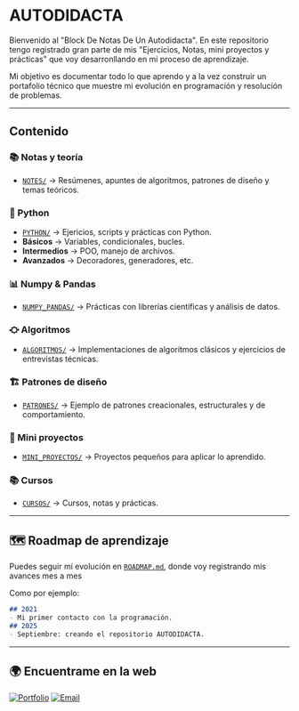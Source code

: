 # AUTODIDACTA

Bienvenido al "Block De Notas De Un Autodidacta".
En este repositorio tengo registrado gran parte de mis "Ejercicios, Notas, mini proyectos y prácticas" que voy desarronllando en mi proceso de aprendizaje.

Mi objetivo es documentar todo lo que aprendo y a la vez construir un portafolio técnico que muestre mi evolución en programación y resolución de problemas.

---

## Contenido

### 📚 Notas y teoría
- [`NOTES/`](NOTES/) -> Resúmenes, apuntes de algoritmos, patrones de diseño y temas teóricos.

###  🐍 Python
- [`PYTHON/`](PYTHON/) -> Ejericios, scripts y prácticas con Python.
- **Básicos** -> Variables, condicionales, bucles.
- **Intermedios** -> POO, manejo de archivos.
- **Avanzados** -> Decoradores, generadores, etc.

### 📊 Numpy & Pandas
- [`NUMPY_PANDAS/`](NUMPY_PANDAS/) -> Prácticas con librerías científicas y análisis de datos.

### ⛮ Algoritmos
- [`ALGORITMOS/`](ALGORITMOS/) -> Implementaciones de algorítmos clásicos y ejercicios de entrevistas técnicas.

### 🏗 Patrones de diseño
- [`PATRONES/`](PATRONES/) -> Ejemplo de patrones creacionales, estructurales y de comportamiento.

### 🚀 Mini proyectos
- [`MINI_PROYECTOS/`](MINI_PROYECTOS/) -> Proyectos pequeños para aplicar lo aprendido.

###  📚 Cursos
- [`CURSOS/`](CURSOS/) -> Cursos, notas y prácticas.

---

## 🗺️ Roadmap de aprendizaje
Puedes seguir mi evolución en [`ROADMAP.md`](ROADMAP.md), donde voy registrando mis avances mes a mes

Como por ejemplo:
```markdown
## 2021
- Mi primer contacto con la programación.
## 2025
- Septiembre: creando el repositorio AUTODIDACTA.

```

---

## 🌍 Encuentrame en la web

[![Portfolio](https://img.shields.io/badge/Portfolio-000?style=for-the-badge&logo=firefox&logoColor=white)](https://xenon0001.github.io/portfolio)
[![Email](https://img.shields.io/badge/Email-D14836?style=for-the-badge&logo=gnail&logoColor=white)](mailto:xenonpy465@gmail.com)
